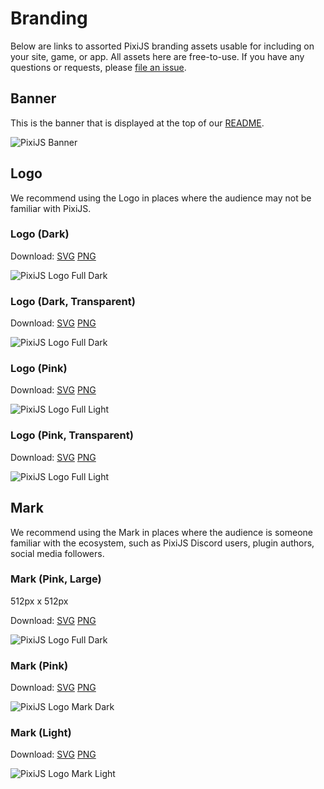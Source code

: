 # Branding

Below are links to assorted PixiJS branding assets usable for including on your site, game, or app. All assets here are free-to-use. If you have any questions or requests, please [file an issue](https://github.com/pixijs/pixijs.com/issues/new).

## Banner

This is the banner that is displayed at the top of our [README](https://github.com/pixijs/pixijs/blob/dev/README.md).

![PixiJS Banner](https://files.pixijs.download/branding/pixijs-banner.png)

## Logo

We recommend using the Logo in places where the audience may not be familiar with PixiJS.

### Logo (Dark)

Download: [SVG](https://files.pixijs.download/branding/pixijs-logo-full-dark.svg)
[PNG](https://files.pixijs.download/branding/pixijs-logo-full-dark.png)

![PixiJS Logo Full Dark](https://files.pixijs.download/branding/pixijs-logo-full-dark.png)

### Logo (Dark, Transparent)

Download: [SVG](https://files.pixijs.download/branding/pixijs-logo-transparent-dark.svg)
[PNG](https://files.pixijs.download/branding/pixijs-logo-transparent-dark.png)

![PixiJS Logo Full Dark](https://files.pixijs.download/branding/pixijs-logo-transparent-dark.png)

### Logo (Pink)

Download: [SVG](https://files.pixijs.download/branding/pixijs-logo-full-light.svg)
[PNG](https://files.pixijs.download/branding/pixijs-logo-full-light.png)

![PixiJS Logo Full Light](https://files.pixijs.download/branding/pixijs-logo-full-light.png)

### Logo (Pink, Transparent)

Download: [SVG](https://files.pixijs.download/branding/pixijs-logo-transparent-light.svg)
[PNG](https://files.pixijs.download/branding/pixijs-logo-transparent-light.png)

![PixiJS Logo Full Light](https://files.pixijs.download/branding/pixijs-logo-transparent-light.png)

## Mark

We recommend using the Mark in places where the audience is someone familiar with the ecosystem, such as PixiJS Discord users, plugin authors, social media followers.

### Mark (Pink, Large)

512px x 512px

Download: [SVG](https://files.pixijs.download/branding/pixijs-logo.svg)
[PNG](https://files.pixijs.download/branding/pixijs-logo.png)

![PixiJS Logo Full Dark](https://files.pixijs.download/branding/pixijs-logo.png)

### Mark (Pink)

Download: [SVG](https://files.pixijs.download/branding/pixijs-logo-mark-dark.svg)
[PNG](https://files.pixijs.download/branding/pixijs-logo-mark-dark.png)

![PixiJS Logo Mark Dark](https://files.pixijs.download/branding/pixijs-logo-mark-dark.png)

### Mark (Light)

Download: [SVG](https://files.pixijs.download/branding/pixijs-logo-mark-light.svg)
[PNG](https://files.pixijs.download/branding/pixijs-logo-mark-light.png)

![PixiJS Logo Mark Light](https://files.pixijs.download/branding/pixijs-logo-mark-light.png)

